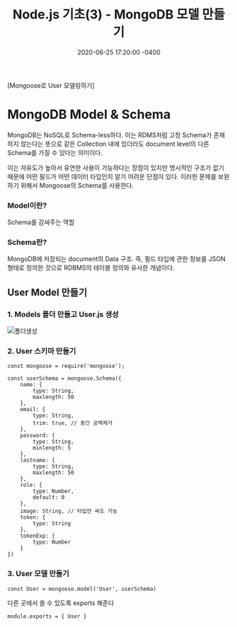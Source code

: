 ﻿---
title: "Node.js 기초(3) -  MongoDB 모델 만들기"
date: 2020-06-25 17:20:00 -0400
categories: Study
---

[Mongoose로 User 모델링하기]



# MongoDB Model & Schema

MongoDB는 NoSQL로 Schema-less하다. 이는 RDMS처럼 고정 Schema가 존재하지 않는다는 뜻으로 같은 Collection 내에 있더라도 document level의 다른 Schema를 가질 수 있다는 의미이다.

이는 자유도가 높아서 유연한 사용이 가능하다는 장점이 있지만 명시적인 구조가 없기 때문에 어떤 필드가 어떤 데이터 타입인지 알기 어려운 단점이 있다. 이러한 문제를 보완하기 위해서 Mongoose의 Schema를 사용한다.



### Model이란?

Schema를 감싸주는 역할



### Schema란?

MongoDB에 저장되는 document의 Data 구조. 즉, 필드 타입에 관한 정보를 JSON 형태로 정의한 것으로 RDBMS의 테이블 정의와 유사한 개념이다.



## User Model 만들기

### 1. Models 폴더 만들고 User.js 생성

![폴더생성](../../assets/images/study/node3/폴더생성.PNG)



### 2. User 스키마 만들기

```
const mongoose = require('mongoose');

const userSchema = mongoose.Schema({
    name: {
        type: String,
        maxlength: 50
    },
    email: {
        type: String,
        trim: true, // 중간 공백제거
    },
    password: {
        type: String,
        minlength: 5
    },
    lastname: {
        type: String,
        maxlength: 50
    },
    role: {
        type: Number,
        default: 0
    },
    image: String, // 타입만 써도 가능
    token: {
        type: String
    },
    tokenExp: {
        type: Number
    }
})
```



### 3. User 모델 만들기

```
const User = mongoose.model('User', userSchema)
```

다른 곳에서 쓸 수 있도록 exports 해준다

```
module.exports = { User }
```

